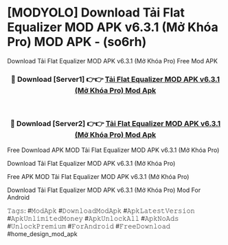# [MODYOLO] Download Tải Flat Equalizer MOD APK v6.3.1 (Mở Khóa Pro) MOD APK - (so6rh)
Download Tải Flat Equalizer MOD APK v6.3.1 (Mở Khóa Pro) Free Mod APK

<div align="center">
<h3>🔴 Download [Server1] 👉👉 <a href="https://apk-comot.site?title=Tải_Flat_Equalizer_MOD_APK_v6.3.1_(Mở_Khóa_Pro)">Tải Flat Equalizer MOD APK v6.3.1 (Mở Khóa Pro) Mod Apk</a></h3><br>

<h3>🔴 Download [Server2] 👉👉 <a href="https://apk-comot.site?title=Tải_Flat_Equalizer_MOD_APK_v6.3.1_(Mở_Khóa_Pro)">Tải Flat Equalizer MOD APK v6.3.1 (Mở Khóa Pro) Mod Apk</a></h3>
</div>


Free Download APK MOD Tải Flat Equalizer MOD APK v6.3.1 (Mở Khóa Pro)

Download Tải Flat Equalizer MOD APK v6.3.1 (Mở Khóa Pro) 

Free APK MOD Tải Flat Equalizer MOD APK v6.3.1 (Mở Khóa Pro) 

Download Tải Flat Equalizer MOD APK v6.3.1 (Mở Khóa Pro) Mod For Android

𝚃𝚊𝚐𝚜: #𝙼𝚘𝚍𝙰𝚙𝚔 #𝙳𝚘𝚠𝚗𝚕𝚘𝚊𝚍𝙼𝚘𝚍𝙰𝚙𝚔 #𝙰𝚙𝚔𝙻𝚊𝚝𝚎𝚜𝚝𝚅𝚎𝚛𝚜𝚒𝚘𝚗 #𝙰𝚙𝚔𝚄𝚗𝚕𝚒𝚖𝚒𝚝𝚎𝚍𝙼𝚘𝚗𝚎𝚢 #𝙰𝚙𝚔𝚄𝚗𝚕𝚘𝚌𝚔𝙰𝚕𝚕 #𝙰𝚙𝚔𝙽𝚘𝙰𝚍𝚜 #𝚄𝚗𝚕𝚘𝚌𝚔𝙿𝚛𝚎𝚖𝚒𝚞𝚖 #𝙵𝚘𝚛𝙰𝚗𝚍𝚛𝚘𝚒𝚍 #𝙵𝚛𝚎𝚎𝙳𝚘𝚠𝚗𝚕𝚘𝚊𝚍 #home_design_mod_apk